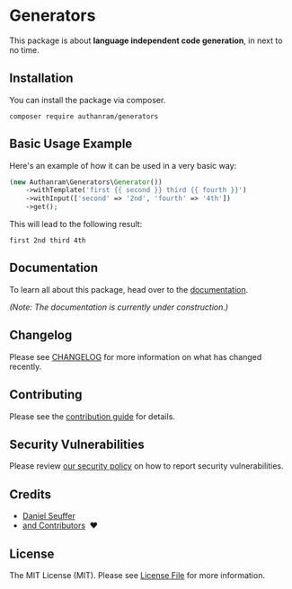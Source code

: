 # Generators

This package is about __language independent code generation__, in next to no
time.

## Installation

You can install the package via composer.

```shell
composer require authanram/generators
```

## Basic Usage Example

Here's an example of how it can be used in a very basic way:

```php
(new Authanram\Generators\Generator())
    ->withTemplate('first {{ second }} third {{ fourth }}')
    ->withInput(['second' => '2nd', 'fourth' => '4th'])
    ->get();
```

This will lead to the following result:

```shell
first 2nd third 4th
```

## Documentation

To learn all about this package, head over to the [documentation](https://authanram.com/f27aec6e-4516-4e70-bf00-c15ab72b2e71).

_(Note: The documentation is currently under construction.)_

## Changelog

Please see [CHANGELOG](https://github.com/authanram/generators/blob/master/CHANGELOG.md) for
more information on what has changed recently.

## Contributing

Please see the [contribution guide](https://github.com/authanram/generators/blob/master/.github/CONTRIBUTING.md)
for details.

## Security Vulnerabilities

Please review [our security policy](https://github.com/authanram/generators/security/policy)
on how to report security vulnerabilities.

## Credits

- [Daniel Seuffer](https://github.com/authanram)
- [and Contributors](https://github.com/authanram/generators/graphs/contributors) &nbsp;❤️

## License

The MIT License (MIT). Please see [License File](https://github.com/authanram/generators/blob/master/LICENSE.md)
for more information.

